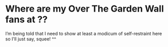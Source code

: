 # Where are my Over The Garden Wall fans at ??

I’m being told that I need to show at least a modicum of self-restraint here so I'll just say, squee! ^^
